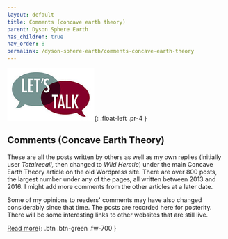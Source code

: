 ```yaml
---
layout: default
title: Comments (concave earth theory)
parent: Dyson Sphere Earth
has_children: true
nav_order: 8
permalink: /dyson-sphere-earth/comments-concave-earth-theory
---
```



![comments on wild heretic's previous website](/assets/images/concave-earth/comment.jpg "comments on wild heretic's previous website"){: .float-left .pr-4 } 

## Comments (Concave Earth Theory) ##
These are all the posts written by others as well as my own replies (initially user _Totalrecall_, then changed to _Wild Heretic_) under the main Concave Earth Theory article on the old Wordpress site. There are over 800 posts, the largest number under any of the pages, all written between 2013 and 2016. I might add more comments from the other articles at a later date.

Some of my opinions to readers' comments may have also changed considerably since that time. The posts are recorded here for posterity. There will be some interesting links to other websites that are still live.

[Read more](/dyson-sphere-earth/comments-concave-earth-theory/cet-page-1){: .btn .btn-green .fw-700 }
